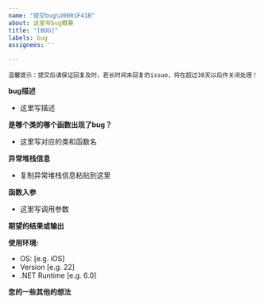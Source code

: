 ```yaml
---
name: "提交bug\U0001F41B"
about: 这里写bug概要
title: "[BUG]"
labels: bug
assignees: ''

---
```


`温馨提示：提交后请保证回复及时，若长时间未回复的issue，将在超过30天以后作关闭处理！ ` 

**bug描述**
- 这里写描述

**是哪个类的哪个函数出现了bug？**
- 这里写对应的类和函数名

**异常堆栈信息**
- 复制异常堆栈信息粘贴到这里

**函数入参**
- 这里写调用参数

**期望的结果或输出**


**使用环境:**
 - OS: [e.g. iOS]
 - Version [e.g. 22]
 - .NET Runtime [e.g. 6.0]

**您的一些其他的想法**
